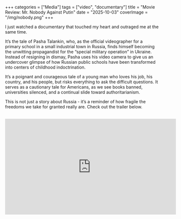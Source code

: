 +++
categories = ["Media"]
tags = ["video", "documentary"]
title = "Movie Review: Mr. Nobody Against Putin"
date = "2025-10-03"
coverImage = "/img/nobody.png"
+++

I just watched a documentary that touched my heart and outraged me at the same time.

<!--more-->

It’s the tale of Pasha Talankin, who, as the official videographer for a primary school in a small industrial town in Russia, finds himself becoming the unwitting propagandist for the “special military operation” in Ukraine. Instead of resigning in dismay, Pasha uses his video camera to give us an undercover glimpse of how Russian public schools have been transformed into centers of childhood indoctrination.

It’s a poignant and courageous tale of a young man who loves his job, his country, and his people, but risks everything to ask the difficult questions. It serves as a cautionary tale for Americans, as we see books banned, universities silenced, and a continual slide toward authoritarianism.

This is not just a story about Russia - it’s a reminder of how fragile the freedoms we take for granted really are. Check out the trailer below.
<br>
<br>
<iframe width="560" height="315" src="https://www.youtube.com/embed/dcUeDa8FK_8?si=fy8vELw5pMzWJ5Wd" title="YouTube video player" frameborder="0" allow="accelerometer; autoplay; clipboard-write; encrypted-media; gyroscope; picture-in-picture; web-share" referrerpolicy="strict-origin-when-cross-origin" allowfullscreen></iframe>
